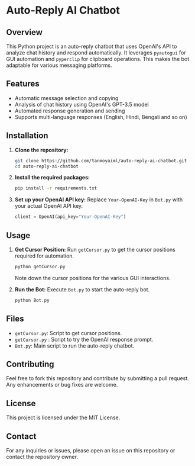 # Auto-Reply AI Chatbot

## Overview
This Python project is an auto-reply chatbot that uses OpenAI's API to analyze chat history and respond automatically. It leverages `pyautogui` for GUI automation and `pyperclip` for clipboard operations. This makes the bot adaptable for various messaging platforms.

## Features
- Automatic message selection and copying
- Analysis of chat history using OpenAI's GPT-3.5 model
- Automated response generation and sending
- Supports multi-language responses (English, Hindi, Bengali and so on)

## Installation

1. **Clone the repository:**
    ```bash
    git clone https://github.com/tanmoyaiml/auto-reply-ai-chatbot.git
    cd auto-reply-ai-chatbot
    ```

2. **Install the required packages:**
    ```bash
    pip install -r requirements.txt
    ```

3. **Set up your OpenAI API key:**
    Replace `Your-OpenAI-Key` in `Bot.py` with your actual OpenAI API key.
    ```python
    client = OpenAI(api_key="Your-OpenAI-Key")
    ```

## Usage

1. **Get Cursor Position:**
   Run `getCursor.py` to get the cursor positions required for automation.
    ```bash
    python getCursor.py
    ```
   Note down the cursor positions for the various GUI interactions.

2. **Run the Bot:**
   Execute `Bot.py` to start the auto-reply bot.
    ```bash
    python Bot.py
    ```

## Files

- `getCursor.py`: Script to get cursor positions.
- `getCursor.py` : Script to try the OpenAI response prompt.
- `Bot.py`: Main script to run the auto-reply chatbot.

## Contributing

Feel free to fork this repository and contribute by submitting a pull request. Any enhancements or bug fixes are welcome.

## License

This project is licensed under the MIT License.

## Contact

For any inquiries or issues, please open an issue on this repository or contact the repository owner.

